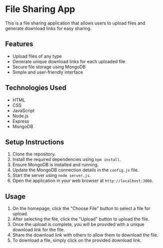 # File Sharing App

This is a file sharing application that allows users to upload files and generate download links for easy sharing.

## Features

- Upload files of any type
- Generate unique download links for each uploaded file
- Secure file storage using MongoDB
- Simple and user-friendly interface

## Technologies Used

- HTML
- CSS
- JavaScript
- Node.js
- Express
- MongoDB

## Setup Instructions

1. Clone the repository.
2. Install the required dependencies using `npm install`.
3. Ensure MongoDB is installed and running.
4. Update the MongoDB connection details in the `config.js` file.
5. Start the server using `node server.js`.
6. Open the application in your web browser at `http://localhost:3000`.

## Usage

1. On the homepage, click the "Choose File" button to select a file for upload.
2. After selecting the file, click the "Upload" button to upload the file.
3. Once the upload is complete, you will be provided with a unique download link for the file.
4. Share the download link with others to allow them to download the file.
5. To download a file, simply click on the provided download link.

